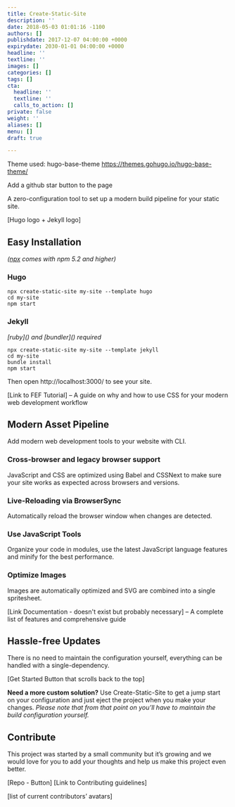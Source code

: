 ```yaml
---
title: Create-Static-Site
description: ''
date: 2018-05-03 01:01:16 -1100
authors: []
publishdate: 2017-12-07 04:00:00 +0000
expirydate: 2030-01-01 04:00:00 +0000
headline: ''
textline: ''
images: []
categories: []
tags: []
cta:
  headline: ''
  textline: ''
  calls_to_action: []
private: false
weight: ''
aliases: []
menu: []
draft: true

---
```

Theme used: hugo-base-theme https://themes.gohugo.io/hugo-base-theme/

Add a github star button to the page

A zero-configuration tool to set up a modern build pipeline for your static site.

\[Hugo logo + Jekyll logo\]

## Easy Installation

_(_[_npx_](https://medium.com/@maybekatz/introducing-npx-an-npm-package-runner-55f7d4bd282b) _comes with npm 5.2 and higher)_

### Hugo

    npx create-static-site my-site --template hugo
    cd my-site
    npm start

### Jekyll

_\[ruby\]() and \[bundler\]() required_

    npx create-static-site my-site --template jekyll
    cd my-site
    bundle install
    npm start

Then open http://localhost:3000/ to see your site.

\[Link to FEF Tutorial\] – A guide on why and how to use CSS for your modern web development workflow

## Modern Asset Pipeline

Add modern web development tools to your website with CLI.

### Cross-browser and legacy browser support

JavaScript and CSS are optimized using Babel and CSSNext to make sure your site works as expected across browsers and versions.

### Live-Reloading via BrowserSync

Automatically reload the browser window when changes are detected.

### Use JavaScript Tools

Organize your code in modules, use the latest JavaScript language features and minify for the best performance.

### Optimize Images

Images are automatically optimized and SVG are combined into a single spritesheet.

\[Link Documentation - doesn't exist but probably necessary\] – A complete list of features and comprehensive guide

## Hassle-free Updates

There is no need to maintain the configuration yourself, everything can be handled with a single-dependency.

\[Get Started Button that scrolls back to the top\]

**Need a more custom solution?** Use Create-Static-Site to get a jump start on your configuration and just eject the project when you make your changes.
_Please note that from that point on you’ll have to maintain the build configuration yourself._

## Contribute

This project was started by a small community but it’s growing and we would love for you to add your thoughts and help us make this project even better.

\[Repo - Button\]
\[Link to Contributing guidelines\]

\[list of current contributors’ avatars\]